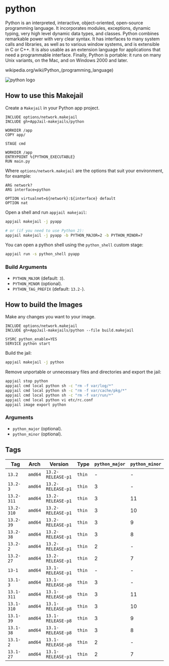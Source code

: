 # python

Python is an interpreted, interactive, object-oriented, open-source programming language. It incorporates modules, exceptions, dynamic typing, very high level dynamic data types, and classes. Python combines remarkable power with very clear syntax. It has interfaces to many system calls and libraries, as well as to various window systems, and is extensible in C or C++. It is also usable as an extension language for applications that need a programmable interface. Finally, Python is portable: it runs on many Unix variants, on the Mac, and on Windows 2000 and later.

wikipedia.org/wiki/Python_(programming\_language)

![python logo](https://upload.wikimedia.org/wikipedia/commons/thumb/c/c3/Python-logo-notext.svg/121px-Python-logo-notext.svg.png)

## How to use this Makejail

Create a `Makejail` in your Python app project.

```
INCLUDE options/network.makejail
INCLUDE gh+AppJail-makejails/python

WORKDIR /app
COPY app/

STAGE cmd

WORKDIR /app
ENTRYPOINT %{PYTHON_EXECUTABLE}
RUN main.py
```

Where `options/network.makejail` are the options that suit your environment, for example:

```
ARG network?
ARG interface=python

OPTION virtualnet=${network}:${interface} default
OPTION nat
```

Open a shell and run `appjail makejail`:

```sh
appjail makejail -j pyapp

# or (if you need to use Python 2):
appjail makejail -j pyapp -b PYTHON_MAJOR=2 -b PYTHON_MINOR=7
```

You can open a python shell using the `python_shell` custom stage:

```sh
appjail run -s python_shell pyapp
```

### Build Arguments

* `PYTHON_MAJOR` (default: `3`).
* `PYTHON_MINOR` (optional).
* `PYTHON_TAG_PREFIX` (default: `13.2-`).

## How to build the Images

Make any changes you want to your image.

```
INCLUDE options/network.makejail
INCLUDE gh+AppJail-makejails/python --file build.makejail

SYSRC python_enable=YES
SERVICE python start
```

Build the jail:

```sh
appjail makejail -j python
```

Remove unportable or unnecessary files and directories and export the jail:

```sh
appjail stop python
appjail cmd local python sh -c "rm -f var/log/*"
appjail cmd local python sh -c "rm -f var/cache/pkg/*"
appjail cmd local python sh -c "rm -f var/run/*"
appjail cmd local python vi etc/rc.conf
appjail image export python
```

### Arguments

* `python_major` (optional).
* `python_minor` (optional).

## Tags

| Tag        | Arch    | Version           | Type   | `python_major` | `python_minor` |
| ---------- | ------- | ----------------- | ------ | -------------- | -------------- |
| `13.2`     | `amd64` | `13.2-RELEASE-p1` | `thin` |       -        |        -       |
| `13.2-3`   | `amd64` | `13.2-RELEASE-p1` | `thin` |       3        |        -       |
| `13.2-311` | `amd64` | `13.2-RELEASE-p1` | `thin` |       3        |        11      |
| `13.2-310` | `amd64` | `13.2-RELEASE-p1` | `thin` |       3        |        10      |
| `13.2-39`  | `amd64` | `13.2-RELEASE-p1` | `thin` |       3        |        9       |
| `13.2-38`  | `amd64` | `13.2-RELEASE-p1` | `thin` |       3        |        8       |
| `13.2-2`   | `amd64` | `13.2-RELEASE-p1` | `thin` |       2        |        -       |
| `13.2-27`  | `amd64` | `13.2-RELEASE-p1` | `thin` |       2        |        7       |
| `13-1`     | `amd64` | `13.1-RELEASE-p1` | `thin` |       -        |        -       |
| `13.1-3`   | `amd64` | `13.1-RELEASE-p8` | `thin` |       3        |        -       |
| `13.1-311` | `amd64` | `13.1-RELEASE-p8` | `thin` |       3        |        11      |
| `13.1-310` | `amd64` | `13.1-RELEASE-p8` | `thin` |       3        |        10      |
| `13.1-39`  | `amd64` | `13.1-RELEASE-p8` | `thin` |       3        |        9       |
| `13.1-38`  | `amd64` | `13.1-RELEASE-p8` | `thin` |       3        |        8       |
| `13.1-2`   | `amd64` | `13.1-RELEASE-p8` | `thin` |       2        |        -       |
| `13.1-27`  | `amd64` | `13.1-RELEASE-p1` | `thin` |       2        |        7       |
